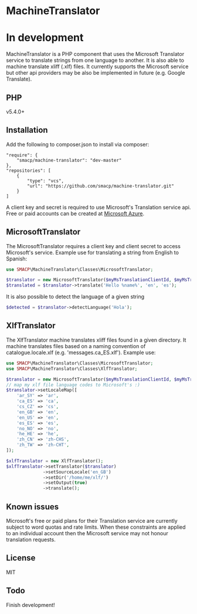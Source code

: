 # MachineTranslator
# In development
MachineTranslator is a PHP component that uses the Microsoft Translator service to translate strings from one language to another. It is also able to machine translate xliff (.xlf) files. It currently supports the Microsoft service but other api providers may be also be implemented in future (e.g. Google Translate).

PHP
----
v5.4.0+

Installation
----
Add the following to composer.json to install via composer:
```composer
"require": {
    "smacp/machine-translator": "dev-master"
},
"repositories": [
    {
        "type": "vcs",
        "url": "https://github.com/smacp/machine-translator.git"
    }
]
```
A client key and secret is required to use Microsoft's Translation service api. Free or paid accounts can be created at [Microsoft Azure](https://azure.microsoft.com).

MicrosoftTranslator
----
The MicrosoftTranslator requires a client key and client secret to access Microsoft's service. Example use for translating a string from English to Spanish:

```php
use SMACP\MachineTranslator\Classes\MicrosoftTranslator;

$translator = new MicrosoftTranslator($myMsTranslationClientId, $myMsTranslationClientSecret);
$translated = $translator->translate('Hello %name%', 'en', 'es');
```

It is also possible to detect the language of a given string
```php
$detected = $translator->detectLanguage('Hola');
```

XlfTranslator
----
The XlfTranslator machine translates xliff files found in a given directory. It machine translates files based on a naming convention of catalogue.locale.xlf (e.g. 'messages.ca_ES.xlf'). Example use:

```php
use SMACP\MachineTranslator\Classes\MicrosoftTranslator;
use SMACP\MachineTranslator\Classes\XlfTranslator;

$translator = new MicrosoftTranslator($myMsTranslationClientId, $myMsTranslationClientSecret);
// map my xlf file language codes to Microsoft's :)
$translator->setLocaleMap([
    'ar_SY' => 'ar',
    'ca_ES' => 'ca',
    'cs_CZ' => 'cs',
    'en_GB' => 'en',
    'en_US' => 'en',
    'es_ES' => 'es',
    'no_NO' => 'no',
    'he_HE' => 'he',
    'zh_CN' => 'zh-CHS',
    'zh_TW' => 'zh-CHT',
]);

$xlfTranslator = new XlfTranslator();
$xlfTranslator->setTranslator($translator)
              ->setSourceLocale('en_GB')
              ->setDir('/home/me/xlf/')
              ->setOutput(true)
              ->translate();
```
Known issues
----
Microsoft's free or paid plans for their Translation service are currently subject to word quotas and rate limits. When these constraints are applied to an individual account then the Microsoft service may not honour translation requests.

License
----

MIT

Todo
----
Finish development!
